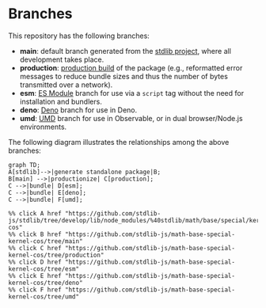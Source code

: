 <!--

@license Apache-2.0

Copyright (c) 2022 The Stdlib Authors.

Licensed under the Apache License, Version 2.0 (the "License");
you may not use this file except in compliance with the License.
You may obtain a copy of the License at

    http://www.apache.org/licenses/LICENSE-2.0

Unless required by applicable law or agreed to in writing, software
distributed under the License is distributed on an "AS IS" BASIS,
WITHOUT WARRANTIES OR CONDITIONS OF ANY KIND, either express or implied.
See the License for the specific language governing permissions and
limitations under the License.

-->

# Branches

This repository has the following branches:

-   **main**: default branch generated from the [stdlib project][stdlib-url], where all development takes place.
-   **production**: [production build][production-url] of the package (e.g., reformatted error messages to reduce bundle sizes and thus the number of bytes transmitted over a network).
-   **esm**: [ES Module][esm-url] branch for use via a `script` tag without the need for installation and bundlers.
-   **deno**: [Deno][deno-url] branch for use in Deno.
-   **umd**: [UMD][umd-url] branch for use in Observable, or in dual browser/Node.js environments.

The following diagram illustrates the relationships among the above branches:

```mermaid
graph TD;
A[stdlib]-->|generate standalone package|B;
B[main] -->|productionize| C[production];
C -->|bundle| D[esm];
C -->|bundle| E[deno];
C -->|bundle| F[umd];

%% click A href "https://github.com/stdlib-js/stdlib/tree/develop/lib/node_modules/%40stdlib/math/base/special/kernel-cos"
%% click B href "https://github.com/stdlib-js/math-base-special-kernel-cos/tree/main"
%% click C href "https://github.com/stdlib-js/math-base-special-kernel-cos/tree/production"
%% click D href "https://github.com/stdlib-js/math-base-special-kernel-cos/tree/esm"
%% click E href "https://github.com/stdlib-js/math-base-special-kernel-cos/tree/deno"
%% click F href "https://github.com/stdlib-js/math-base-special-kernel-cos/tree/umd"
```

[stdlib-url]: https://github.com/stdlib-js/stdlib/tree/develop/lib/node_modules/%40stdlib/math/base/special/kernel-cos
[production-url]: https://github.com/stdlib-js/math-base-special-kernel-cos/tree/production
[deno-url]: https://github.com/stdlib-js/math-base-special-kernel-cos/tree/deno
[umd-url]: https://github.com/stdlib-js/math-base-special-kernel-cos/tree/umd
[esm-url]: https://github.com/stdlib-js/math-base-special-kernel-cos/tree/esm